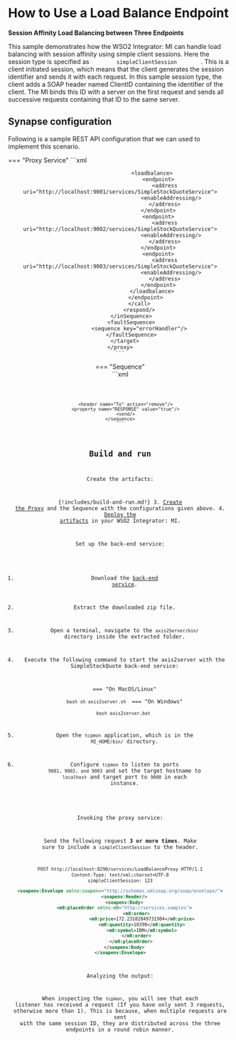 # How to Use a Load Balance Endpoint

**Session Affinity Load Balancing between Three Endpoints**

This sample demonstrates how the WSO2 Integrator: MI can handle load balancing with
session affinity using simple client sessions. Here the
session type is specified as `         simpleClientSession        ` .
This is a client initiated session, which means that the client
generates the session identifier and sends it with each request. In this
sample session type, the client adds a SOAP header named ClientID
containing the identifier of the client. The MI binds this ID with a
server on the first request and sends all successive requests containing
that ID to the same server.

## Synapse configuration

Following is a sample REST API configuration that we can used to implement this scenario.

=== "Proxy Service"
    ```xml
    <proxy name="LoadBalanceProxy" startOnLoad="true" transports="http https" xmlns="http://ws.apache.org/ns/synapse">
       <target>
           <inSequence>
                <header name="Action" value="urn:placeOrder"/>
                <call>
                    <endpoint>
                        <!-- specify the session as the simple client session provided by Synapse for
                        testing purpose -->
                        <session type="simpleClientSession"/>
    
                        <loadbalance>
                            <endpoint>
                                <address uri="http://localhost:9001/services/SimpleStockQuoteService">
                                    <enableAddressing/>
                                </address>
                            </endpoint>
                            <endpoint>
                                <address uri="http://localhost:9002/services/SimpleStockQuoteService">
                                    <enableAddressing/>
                                </address>
                            </endpoint>
                            <endpoint>
                                <address uri="http://localhost:9003/services/SimpleStockQuoteService">
                                    <enableAddressing/>
                                </address>
                            </endpoint>
                        </loadbalance>
                    </endpoint>
                </call>
                <respond/>
           </inSequence>
           <faultSequence>
                <sequence key="errorHandler"/>
           </faultSequence>
       </target>
    </proxy>
    ```
=== "Sequence"    
    ```xml
    <sequence name="errorHandler" xmlns="http://ws.apache.org/ns/synapse"> 
        <makefault version="soap11">
            <code value="soap11Env:VersionMismatch" xmlns:soap11Env="http://schemas.xmlsoap.org/soap/envelope/"/>
            <reason value="COULDN'T SEND THE MESSAGE TO THE SERVER."/>
        </makefault>
    
        <header name="To" action="remove"/>
        <property name="RESPONSE" value="true"/>
        <send/>
    </sequence>
    ```

## Build and run

Create the artifacts:

{!includes/build-and-run.md!}
3. [Create the Proxy]({{base_path}}/develop/creating-artifacts/creating-a-proxy-service) and the Sequence with the configurations given above.
4. [Deploy the artifacts]({{base_path}}/develop/deploy-artifacts) in your WSO2 Integrator: MI.

Set up the back-end service:

1. Download the [back-end service](https://github.com/wso2-docs/WSO2_EI/blob/master/Back-End-Service/axis2Server.zip).
2. Extract the downloaded zip file.
3. Open a terminal, navigate to the `axis2Server/bin/` directory inside the extracted folder.
4. Execute the following command to start the axis2server with the SimpleStockQuote back-end service:

    === "On MacOS/Linux"   
        ```bash
        sh axis2server.sh
        ```
    === "On Windows"              
        ```bash
        axis2server.bat
        ```
      
3. Open the `tcpmon` application, which is in the `MI_HOME/bin/` directory.
4. Configure `tcpmon` to listen to ports `9001, 9002, and 9003` and set the target hostname to `localhost` and target port to `9000` in each instance.

Invoking the proxy service:

Send the following request  **3 or more times**. Make sure to include a `simpleClientSession` to the header.

```xml
POST http://localhost:8290/services/LoadBalanceProxy HTTP/1.1
Content-Type: text/xml;charset=UTF-8
simpleClientSession: 123

<soapenv:Envelope xmlns:soapenv="http://schemas.xmlsoap.org/soap/envelope/">
   <soapenv:Header/>
   <soapenv:Body>
   <m0:placeOrder xmlns:m0="http://services.samples">
            <m0:order>
                <m0:price>172.23182849731984</m0:price>
                <m0:quantity>18398</m0:quantity>
                <m0:symbol>IBM</m0:symbol>
            </m0:order>
        </m0:placeOrder>
   </soapenv:Body>
</soapenv:Envelope>
```

Analyzing the output:

When inspecting the `tcpmon`, you will see that each listener 
has received a request (If you have only sent 3 requests, otherwise more than 1). This is because,
when multiple requests are sent with the same session ID, they are distributed across
the three endpoints in a round robin manner. 
